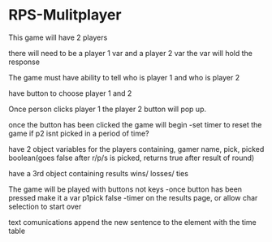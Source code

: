 # RPS-Mulitplayer

This game will have 2 players

there will need to be a player 1 var and a player 2 var
the var will hold the response

The game must have ability to tell who is player 1 and who is player 2

have button to choose player 1 and 2

Once person clicks player 1 the player 2 button will pop up.

once the button has been clicked the game will begin 
    -set timer to reset the game if p2 isnt picked in a period of time?

have 2 object variables for the players containing, gamer name, pick, picked boolean(goes false after r/p/s is picked, returns true after result of round)

have a 3rd object containing results wins/ losses/ ties

The game will be played with buttons not keys
    -once button has been pressed make it a var p1pick false
    -timer on the results page, or allow char selection to start over

text comunications append the new sentence to the element with the time table